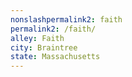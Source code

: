 ```yaml
---
﻿nonslashpermalink2: faith
permalink2: /faith/
alley: Faith
city: Braintree
state: Massachusetts
---
```


